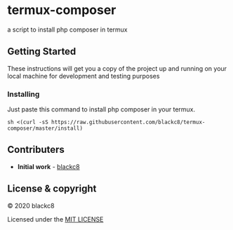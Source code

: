 # termux-composer
a script to install php composer in termux

## Getting Started
These instructions will get you a copy of the project up and running on your local machine for development and testing purposes

### Installing
Just paste this command to install php composer in your termux.

```
sh <(curl -sS https://raw.githubusercontent.com/blackc8/termux-composer/master/install)
```

## Contributers
*  **Initial work** - [blackc8](https://github.com/blackc8)
 
##  License & copyright
© 2020 blackc8

Licensed under the [MIT LICENSE](LICENSE)
